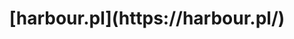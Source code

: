 <h1><p align="center">
[harbour.pl](https://harbour.pl/)
</p></h1>

<!--

<p align="justify">
Harbour is an open-source software development toolkit for creating multi-platform GUI and console applications. It is compatible with the xBase programming language, which is the language behind popular database management systems such as dBase, FoxPro, and Clipper. Harbour provides a modernized version of the xBase language and includes additional features such as support for Unicode, 64-bit integers, and object-oriented programming. It also includes a built-in macro compiler, a cross-platform GUI library, and a set of standard libraries for tasks such as string manipulation, file I/O, and database access. Harbour can be used to develop applications for Windows, Linux, macOS, and other platforms, making it a versatile choice for software development projects.
</p>
<br>
<h3><p align="center">
Historical Review
</p></h3>

#### xBase
<p align="justify">
xBase is a programming language that was first developed in the early 1980s. It is the language behind popular database management systems such as dBase, FoxPro, and Clipper. The language was designed to be simple and easy to use, making it accessible to a wide range of programmers, including those with little or no prior programming experience.
</p>

<p align="justify">
The first xBase language was dBase II, created by Wayne Ratliff in 1979 as a simple database program that ran on CP/M computers. In the following year, Ratliff created dBase III and it was a commercial success and widely used in the early 1980s. dBase III is the first widely adopted database management system. As a result, it was the first widely adopted xBase dialect. dBase III was a success and it was widely adopted by businesses and other organizations, becoming one of the most popular database management systems of the time.
</p>

<p align="justify">
The popularity of dBase led to the creation of several other xBase-based languages, including FoxBase and FoxPro. FoxBase was a programming language and development environment for MS-DOS, developed by Fox Software. Later on, in 1989, Microsoft acquired Fox Software and released FoxPro for Windows. FoxPro was a more advanced version of FoxBase and was widely used in the early 1990s.
</p>

<p align="justify">
Another popular xBase-based language was Clipper, developed by Nantucket Corporation. It was widely used in the early 1990s, particularly in the field of accounting and financial management software. Clipper was designed to be a more efficient and powerful version of dBase and was often used in the development of large and complex applications.
</p>

<p align="justify">
xBase languages reached its peak of popularity in the late 1980s and early 1990s but it started losing popularity as other programming languages such as C, C++ and Visual Basic came to market. Nowadays, is not widely used, but Harbour, an open-source compiler, is trying to keep alive the development in xBase language by allowing the use of new features and possibilities in modern systems, as well as providing compatibility with the old code.
</p>

#### Clipper
<p align="justify">
Clipper is an xBase-based programming language that was first developed in the 1980s by Nantucket Corporation. It was designed to be a more efficient and powerful version of dBase, the first widely adopted xBase dialect.
</p>

<p align="justify">
The development of Clipper began in 1985, by Roger Sippl and Ken Franqueiro, who were former employees of Ashton-Tate, the company that had developed dBase. They started the company Nantucket, and Clipper was their first product. Clipper was designed to address some of the limitations of dBase and other xBase languages, such as the lack of support for compiling and the inability to handle large amounts of data. Clipper was among the first languages to introduce the concept of a "compiler", which is a program that converts the source code of a program into machine-readable code. This allowed Clipper applications to run faster and be more efficient than their interpreted counterparts.
</p>

<p align="justify">
Clipper was first released in 1987, and it quickly gained popularity among businesses and other organizations, particularly in the field of accounting and financial management software. Clipper was one of the first languages to provide native support for a database engine, which made it a powerful tool for creating and managing databases. It also had a rich set of libraries and functions, which allowed developers to create sophisticated applications with minimal effort.
</p>

<p align="justify">
Clipper also introduced many features that were not present in other xBase languages at that time, like the support for object-oriented programming and the ability to create multi-platform applications. Clipper was available for several platforms including MS-DOS, Macintosh and Unix.
</p>

<p align="justify">
Clipper's popularity reached its peak in the early 1990s, however, with the advent of Windows and other new programming languages such as Visual Basic and Delphi, its popularity started to decline. Nantucket was bought by Computer Associates in the mid-90s and the development of Clipper stopped.
</p>

<p align="justify">
Despite this, Clipper continues to be used by some developers today, especially those working with legacy systems. Clipper was a powerful and widely-used language in its time, and its influence can still be seen in today's programming languages, particularly in the use of xBase-style languages.
</p>

#### Harbour
<p align="justify">
The Harbour programming language is an open-source software development toolkit that was created as a modern version of the xBase programming language, which is the language behind popular database management systems such as dBase, FoxPro, and Clipper.
</p>

<p align="justify">
The development of Harbour started in 1999, by Antonio Linares, a programmer from Spain, who wanted to create an open-source version of the Clipper programming language. Harbour was designed to be compatible with existing xBase code and to provide a modernized version of the xBase language, with additional features such as support for Unicode, 64-bit integers, and object-oriented programming.
</p>

<p align="justify">
The first version of Harbour was released in 2000, and it quickly gained popularity among developers looking to work with xBase-style languages. One of the key features of Harbour is its built-in macro compiler, which allows developers to create highly optimized code that runs faster and consumes less memory than interpreted code.
</p>

<p align="justify">
Harbour also includes a cross-platform GUI library and a set of standard libraries for tasks such as string manipulation, file I/O, and database access, these standard libraries make Harbour easier to use and help developers to create sophisticated applications with minimal effort.
</p>

<p align="justify">
Over time, Harbour has been improved and extended, it has support for Windows, Linux, macOS, and other platforms, making it a versatile choice for software development projects. In 2009 Harbour was substantially redesigned, mainly by Viktor Szakáts and Przemysław Czerpak.
</p>

<p align="justify">
In summary, Harbour is an open-source software development toolkit that was created in 1999 as a modern version of the xBase programming language, with a goal of being compatible with existing xBase code while also providing additional features such as support for Unicode, 64-bit integers, and object-oriented programming. It was first released in 2000 and quickly gained popularity among developers looking to work with xBase-style languages. It includes a built-in macro compiler, a cross-platform GUI library and a set of standard libraries, making it easier to use and versatile choice for software development projects. It supports several platforms including Windows, Linux, macOS, and others.
</p>

-->
